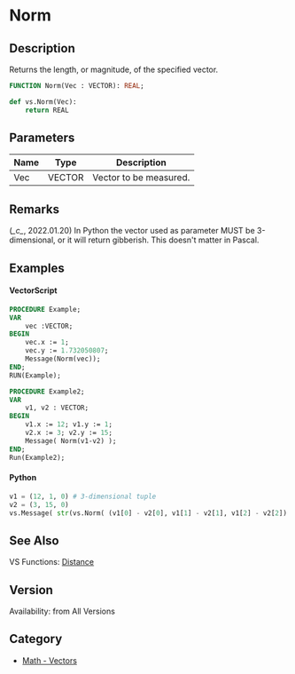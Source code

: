 # Norm

## Description
Returns the length, or magnitude, of the specified vector.

```pascal
FUNCTION Norm(Vec : VECTOR): REAL;
```

```python
def vs.Norm(Vec):
    return REAL
```

## Parameters
|Name|Type|Description|
|---|---|---|
|Vec|VECTOR|Vector to be measured.|

## Remarks
(*\_c\_*, 2022.01.20) In Python the vector used as parameter MUST be 3-dimensional, or it will return gibberish. This doesn't matter in Pascal.

## Examples
#### VectorScript ####
```pascal
PROCEDURE Example;
VAR
    vec :VECTOR;
BEGIN
    vec.x := 1;
    vec.y := 1.732050807;
    Message(Norm(vec));
END;
RUN(Example);

PROCEDURE Example2;
VAR
    v1, v2 : VECTOR;
BEGIN
    v1.x := 12; v1.y := 1;
    v2.x := 3; v2.y := 15;
    Message( Norm(v1-v2) );
END;
Run(Example2);
```
#### Python ####
```python
v1 = (12, 1, 0) # 3-dimensional tuple
v2 = (3, 15, 0)
vs.Message( str(vs.Norm( (v1[0] - v2[0], v1[1] - v2[1], v1[2] - v2[2]) )) )
```

## See Also
VS Functions:
[Distance](Distance.md)

## Version
Availability: from All Versions

## Category
* [Math - Vectors](../Categories/Math%20-%20Vectors.md)
